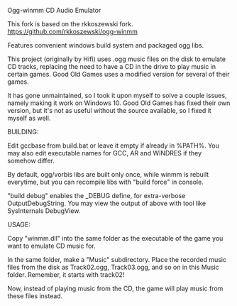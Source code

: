 Ogg-winmm CD Audio Emulator

This fork is based on the rkkoszewski fork.
https://github.com/rkkoszewski/ogg-winmm

Features convenient windows build system and packaged ogg libs.



This project (originally by Hifi) uses .ogg music files on the disk
to emulate CD tracks, replacing the need to have a CD in the drive
to play music in certain games. Good Old Games uses a modified version
for several of their games. 

It has gone unmaintained, so I took it upon myself to solve a couple issues,
namely making it work on Windows 10. Good Old Games has fixed their own version,
but it's not as useful without the source available, so I fixed it myself as well.

BUILDING:

Edit gccbase from build.bat or leave it empty if already in %PATH%.
You may also edit executable names for GCC, AR and WINDRES if they somehow differ.

By default, ogg/vorbis libs are built only once, while winmm is rebuilt everytime,
but you can recompile libs with "build force" in console.

"build debug" enables the _DEBUG define, for extra-verbose OutputDebugString.
You may view the output of above with tool like SysInternals DebugView.

USAGE:

Copy "winmm.dll" into the same folder as the executable of the game you want 
to emulate CD music for.

In the same folder, make a "Music" subdirectory. Place the recorded music files
from the disk as Track02.ogg, Track03.ogg, and so on in this Music folder. Remember,
it starts with track02!

Now, instead of playing music from the CD, the game will play music from these
files instead.
